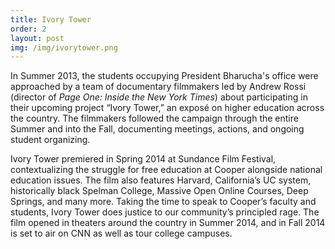 ```yaml
---
title: Ivory Tower
order: 2
layout: post
img: /img/ivorytower.png
---
```

In Summer 2013, the students occupying President Bharucha's office were approached by a team of documentary filmmakers led by Andrew Rossi (director of _Page One: Inside the New York Times_) about participating in their upcoming project “Ivory Tower,” an exposé on higher education across the country. The filmmakers followed the campaign through the entire Summer and into the Fall, documenting meetings, actions, and ongoing student organizing.

Ivory Tower premiered in Spring 2014 at Sundance Film Festival, contextualizing the struggle for free education at Cooper alongside national education issues. The film also features Harvard, California’s UC system, historically black Spelman College, Massive Open Online Courses, Deep Springs, and many more. Taking the time to speak to Cooper’s faculty and students, Ivory Tower does justice to our community’s principled rage. The film opened in theaters around the country in Summer 2014, and in Fall 2014 is set to air on CNN as well as tour college campuses.
